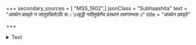 +++
secondary_sources = [ "MSS_1902",]
jsonClass = "Subhaashita"
text = "अपथेन प्रववृते न जातूपचितोऽपि सः।  \nवृद्धौ नदीमुखेनैव प्रस्थानं लवणाम्भसः॥"
title = "अपथेन प्रववृते"

+++

<details><summary>Text</summary>

अपथेन प्रववृते न जातूपचितोऽपि सः।  
वृद्धौ नदीमुखेनैव प्रस्थानं लवणाम्भसः॥
</details>
